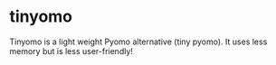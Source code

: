 # tinyomo
Tinyomo is a light weight Pyomo alternative (tiny pyomo). It uses less memory but is less user-friendly!
